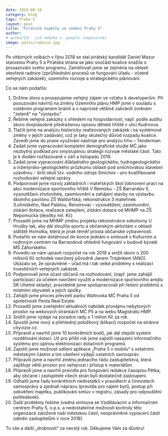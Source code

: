 ```yaml
---
date: 2019-09-16
category: blog
tags: Praha-5
layout: post
title: "Pirátské úspěchy ve vedení Prahy 5"
author: 
# authorId:  uid nekoho z _people (nepovinné)
image: posts/radnice.jpg
---
```


Po vítězných volbách v říjnu 2018 se stal pirátský kandidát Daniel Mazur starostou Prahy 5 a Pirátská strana se jako součást koalice snažila o prosazování svého programu. Zaměřovali jsme se zejména na oblasti otevřené radnice (zprůhlednění procesů ve fungování úřadu - včetně veřejných zakázek), územního rozvoje a strategického plánování.

Co se nám podařilo: 

1.	Držíme slovo a prosazujeme veřejný zájem ve vztahu k developerům. Při posuzování návrhů na změny Územního plánu HMP jsme v souladu s volebním programem bránili a v naprosté většině zabránili změnám "zeleně" na "výstavbu".
2.	Řešíme veřejné zakázky s ohledem na hospodárnost, např. podle auditu skoro dvojnásobně předraženou opravu dětské hřiště v ulici Kudrnova.
3.	Tlačili jsme na analýzu historicky realizovaných zakázek i na systémové změny v jejich zadávání, což je taky skutečný důvod rozpadu koalice. Zavedli jsme do praxe využívání nástroje pro analýzu trhu – Tenderman.
4.	Zadali jsme vypracování kompletní demografické studie MČ jako nezbytný podklad pro smysluplnou strategii rozvoje městské části. Tato je k dodání rozfázovaně v září a listopadu 2019.
5.	Zadali jsme vypracování důkladného geologického, hydrogeologického a inženýrsko-geologického průzkumu oblasti pod smíchovskou stavební uzávěrou - širší okolí tzv. vodního zdroje Smíchov - pro kvalifikované rozhodování veřejné správy.
6.	Podporovali jsme rozvoj základních i mateřských škol (obnovení prací na akci modernizace sportovního hřiště V Remízku - ZŠ Barrandov II, vysoutěžení zhotovitele, zasmluvnění a zahájení stavby na výstavbu školního pavilónu ZŠ Waldorfská, rekonstrukce 3 mateřinek (Lohniského, Nad Palatou, Renoirova) - vysoutěžení, zasmluvnění, získání dotace, realizace zateplení, získání dotace od MHMP na ZŠ Nepomucká (desítky mil. Kč) 
7.	Prosadili jsme na MHMP změnu projektu rekonstrukce sokolovny U Hrušky tak, aby dál sloužila sportu a občanským aktivitám v oblasti sídliště Homolka, která je jinak téměř prosta občanské vybavenosti.
8.	Podařilo se nám dotáhnout do konce jednání o smlouvě s Kulturním a rodinným centrem na Barrandově ohledně fungování v budově bývalé MŠ Záhorského.
9.	Povedlo se nám upravit rozpočet na rok 2019 a snížit skoro o 200 milionů Kč schodek navržený původně Janem Trojánkem (ANO). Ukázalo se, že oprávněně – úřad má i tak velké problémy s realizací investičních veřejných zakázek.
10.	Podporovali jsme účast občanů na rozhodování, (např. jsme zahájili participaci za účelem navržení využití a modernizace sportovního areálu SK Uhelné sklady), pravidelně jsme spolupracovali při řešení problémů s místními obyvateli a jejich spolky.
11.	Zahájili jsme proces převzetí parku Waltrovka MČ Praha 5 od společnosti Penta Real Estate. 
12.	Prosadili jsme zveřejnění aktuálních nabídek pronájmu nebytových prostor na webových stránkách MČ P5 a na webu Magistrátu HMP. 
13.	Snížili jsme výdaje na poradce rady o 1 milion Kč za rok.
14.	Spustili jsme nový a přehledný položkový (klikací) rozpočet na stránce cityvizor.cz.
15.	Připravili a navrhli jsme 10 konkrétních bodů, jak dál zlepšit systém rozdělování dotací. Už pro příští rok jsme zajistili nasazení informačního systému pro úplnou elektronizaci dotačních programů.
16.	Zajistili jsme možnost sdílení aplikace „Praha 5 v mobilu“ s ostatními městskými částmi a tím ušetření výdajů ostatních samospráv. 
17.	Připravili jsme a navrhli změnu jednacího řádu zastupitelstva, která zajišťuje větší prostor pro veřejnost i přístup k materiálům.
18.	Připravili jsme a navrhli pravidla pro fungování redakce časopisu Pětka, aby občané i zastupitelé všech stran byli dostatečně zastoupeni.  
19.	Odhalili jsme řadu konkrétních nedostatků v pravidlech a činnostech samosprávy a zjednali nápravu (pravidla pro nájem bytů, postup při odsvěření majetku, publikování smluv v registru, zásady pro odpouštění pohledávek).
20.	Další problémy řešíme (vadná smlouva se Vzdělávacím a informačním centrem Prahy 5, o.p.s. a nedostatečné možnosti kontroly této organizace založené naší městskou částí, neoprávněné vyplacení části odměn zastupitelům v roce 2018). 

To vše a další „drobnosti“ za necelý rok. Děkujeme Vám za důvěru! 
